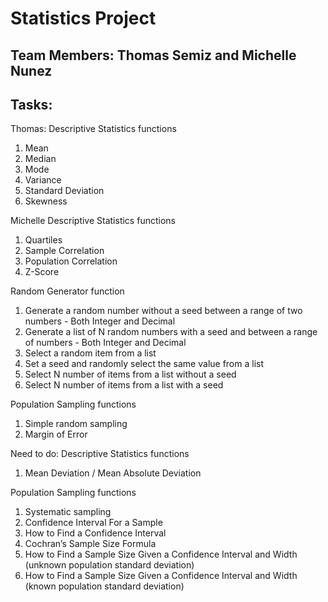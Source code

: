 # Statistics Project
## Team Members: Thomas Semiz and Michelle Nunez

## Tasks:
Thomas:
Descriptive Statistics functions
1. Mean
2. Median
3. Mode
4. Variance
5. Standard Deviation
6. Skewness


Michelle
Descriptive Statistics functions
1. Quartiles
2. Sample Correlation
3. Population Correlation
4. Z-Score

Random Generator function
1. Generate a random number without a seed between a range of two numbers - Both Integer and Decimal
2. Generate a list of N random numbers with a seed and between a range of numbers - Both Integer and Decimal
3. Select a random item from a list
4. Set a seed and randomly select the same value from a list
5. Select N number of items from a list without a seed
6. Select N number of items from a list with a seed

Population Sampling functions
1. Simple random sampling
2. Margin of Error





Need to do:
Descriptive Statistics functions
1. Mean Deviation / Mean Absolute Deviation

Population Sampling functions
1. Systematic sampling
2. Confidence Interval For a Sample
3. How to Find a Confidence Interval
4. Cochran’s Sample Size Formula
5. How to Find a Sample Size Given a Confidence Interval and Width (unknown population standard deviation)
6. How to Find a Sample Size Given a Confidence Interval and Width (known population standard deviation)



